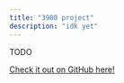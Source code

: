 ```yaml
---
title: "3900 project"
description: "idk yet"
---
```


TODO

[Check it out on GitHub here!](https://github.com/lachlan-waugh/3900)
